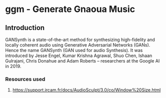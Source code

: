 # ggm - Generate Gnaoua Music

## Introduction

GANSynth is a state-of-the-art method for synthesizing high-fidelity and locally coherent audio using Generative Adversarial Networks (GANs). Hence the name GANSynth (GAN used for audio Synthesis). It was introduced by Jesse Engel, Kumar Krishna Agrawal, Shuo Chen, Ishaan Gulrajani, Chris Donahue and Adam Roberts – researchers at the Google AI in 2019.




### Resources used

1. https://support.ircam.fr/docs/AudioSculpt/3.0/co/Window%20Size.html